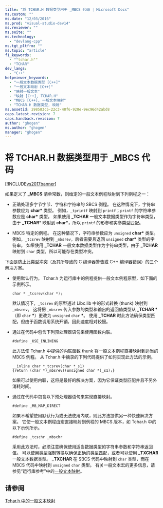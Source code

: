 ```yaml
---
title: "将 TCHAR.H 数据类型用于 _MBCS 代码 | Microsoft Docs"
ms.custom: ""
ms.date: "12/03/2016"
ms.prod: "visual-studio-dev14"
ms.reviewer: ""
ms.suite: ""
ms.technology: 
  - "devlang-cpp"
ms.tgt_pltfrm: ""
ms.topic: "article"
f1_keywords: 
  - ""tchar.h""
  - "TCHAR"
dev_langs: 
  - "C++"
helpviewer_keywords: 
  - "一般文本数据类型 [C++]"
  - "一般文本映射 [C++]"
  - "映射一般文本"
  - "映射 [C++], TCHAR.H"
  - "MBCS [C++], 一般文本映射"
  - "TCHAR.H 数据类型, 映射"
ms.assetid: 298583c5-22c3-40f6-920e-9ec96d42abd8
caps.latest.revision: 7
caps.handback.revision: 7
author: "ghogen"
ms.author: "ghogen"
manager: "ghogen"
---
```

# 将 TCHAR.H 数据类型用于 _MBCS 代码
[!INCLUDE[vs2017banner](../assembler/inline/includes/vs2017banner.md)]

如果定义了 **\_MBCS** 清单常数，则给定的一般文本例程映射到下列例程之一：  
  
-   正确处理多字节字节、字符和字符串的 SBCS 例程。  在这种情况下，字符串参数应为 **char\*** 类型。  例如，`_tprintf` 映射到 `printf`；`printf` 的字符串参数应是 **char\*** 类型。  如果使用 **\_TCHAR** 一般文本数据类型作为字符串类型，由于 **\_TCHAR**\* 映射到 **char\***，所以 `printf` 的形参和实参类型匹配。  
  
-   MBCS 特定的例程。  在这种情况下，字符串参数应为 `unsigned` **char\*** 类型。  例如，`_tcsrev` 映射到 `_mbsrev`，后者需要且返回 `unsigned` **char\*** 类型的字符串。  如果使用 **\_TCHAR** 一般文本数据类型作为字符串类型，由于 **\_TCHAR** 映射到 `char` 类型，所以可能存在类型冲突。  
  
 下面是防止此类型冲突（及其所导致的 C 编译器警告或 C\+\+ 编译器错误）的三个解决方案。  
  
-   使用默认行为。  Tchar.h 为运行库中的例程提供一般文本例程原型，如下面的示例所示。  
  
    ```  
    char * _tcsrev(char *);  
    ```  
  
     默认情况下，`_tcsrev` 的原型通过 Libc.lib 中的形式转换 \(thunk\) 映射到 `_mbsrev`。  这将把 `_mbsrev` 传入参数的类型和输出的返回值类型从 **\_TCHAR \***（即 `char` **\***）更改为 `unsigned` `char` **\***。  使用 **\_TCHAR** 时此方法确保类型匹配，但由于函数调用系统开销，因此速度相对较慢。  
  
-   通过在代码中包含下列预处理器语句来使用函数内联。  
  
    ```  
    #define _USE_INLINING  
    ```  
  
     此方法使 Tchar.h 中提供的内联函数 thunk 将一般文本例程直接映射到适当的 MBCS 例程。  从 Tchar.h 中摘录的下列代码提供了如何实现此方法的示例。  
  
    ```  
    __inline char *_tcsrev(char *_s1)  
    {return (char *)_mbsrev((unsigned char *)_s1);}  
    ```  
  
     如果可以使用内联，这将是最好的解决方案，因为它保证类型匹配并且不另外消耗时间。  
  
-   通过在代码中包含以下预处理器语句来实现直接映射。  
  
    ```  
    #define _MB_MAP_DIRECT  
    ```  
  
     如果不希望使用默认行为或无法使用内联，则此方法提供另一种快速解决方案。  它使一般文本例程由宏直接映射到例程的 MBCS 版本，如 Tchar.h 中的以下示例所示。  
  
    ```  
    #define _tcschr _mbschr  
    ```  
  
     采用此方法时，必须注意确保使用适当数据类型的字符串参数和字符串返回值。  可以使用类型强制转换以确保正确的类型匹配，或者可以使用 **\_TXCHAR** 一般文本数据类型。  **\_TXCHAR** 在 SBCS 代码中映射到 `char` 类型，而在 MBCS 代码中映射到 `unsigned` `char` 类型。  有关一般文本宏的更多信息，请参见“运行库参考”中的[一般文本映射](../c-runtime-library/generic-text-mappings.md)。  
  
## 请参阅  
 [Tchar.h 中的一般文本映射](../text/generic-text-mappings-in-tchar-h.md)